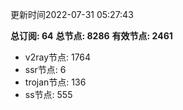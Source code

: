 更新时间2022-07-31 05:27:43

**总订阅: 64**
**总节点: 8286**
**有效节点: 2461**
- v2ray节点: 1764
- ssr节点: 6
- trojan节点: 136
- ss节点: 555
